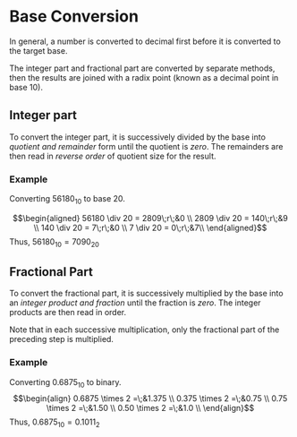 # Base Conversion
In general, a number is converted to decimal first before it is converted to the target base.

The integer part and fractional part are converted by separate methods, then the results are joined with a radix point (known as a decimal point in base 10).

## Integer part
To convert the integer part, it is successively divided by the base into *quotient and remainder* form until the quotient is *zero*. The remainders are then read in *reverse order* of quotient size for the result.

### Example
Converting $56180_{10}$ to base $20$.

$$\begin{aligned}
56180 \div 20 = 2809\;r\;&0 \\
2809 \div 20 = 140\;r\;&9 \\
140 \div 20 = 7\;r\;&0 \\
7 \div 20 = 0\;r\;&7\\
\end{aligned}$$
Thus, $56180_{10}=7090_{20}$

## Fractional Part
To convert the fractional part, it is successively multiplied by the base into an *integer product and fraction* until the fraction is *zero*. The integer products are then read in order.

Note that in each successive multiplication, only the fractional part of the preceding step is multiplied.

### Example
Converting $0.6875_{10}$ to binary.
$$\begin{align}
0.6875 \times 2 =\;&1.375 \\
0.375 \times 2 =\;&0.75 \\
0.75 \times 2 =\;&1.50 \\
0.50 \times 2 =\;&1.0 \\
\end{align}$$
Thus, $0.6875_{10}=0.1011_{2}$  

